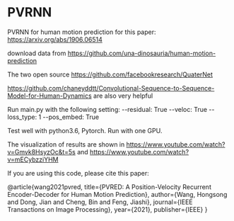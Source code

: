 # PVRNN
PVRNN for human motion prediction for this paper:
https://arxiv.org/abs/1906.06514

download data from
https://github.com/una-dinosauria/human-motion-prediction

The two open source
https://github.com/facebookresearch/QuaterNet

https://github.com/chaneyddtt/Convolutional-Sequence-to-Sequence-Model-for-Human-Dynamics
are also very helpful

Run main.py with the following setting:
--residual: True
--veloc: True
--loss_type: 1
--pos_embed: True

Test well with python3.6, Pytorch. Run with one GPU.

The visualization of results are shown in
https://www.youtube.com/watch?v=Gmvk8HsyzOc&t=5s 
and
https://www.youtube.com/watch?v=mECybzziYHM

If you are using this code, please cite this paper:

@article{wang2021pvred,
  title={PVRED: A Position-Velocity Recurrent Encoder-Decoder for Human Motion Prediction},
  author={Wang, Hongsong and Dong, Jian and Cheng, Bin and Feng, Jiashi},
  journal={IEEE Transactions on Image Processing},
  year={2021},
  publisher={IEEE}
}
